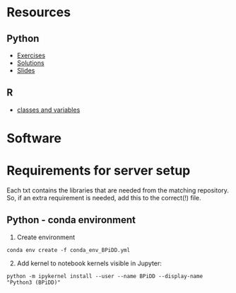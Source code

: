 # Resources

## Python

* [Exercises](python/exercises/)
* [Solutions](python/solutions/)
* [Slides](python/slides/)

## R
* [classes and variables](R/scripts/s01_operators_classes_and_variables.ipynb)

# Software

# Requirements for server setup

Each txt contains the libraries that are needed from the matching repository. So, if an extra requirement is needed, add this to the correct(!) file.

## Python - conda environment
1. Create environment
```
conda env create -f conda_env_BPiDD.yml
```
2. Add kernel to notebook kernels visible in Jupyter:
```
python -m ipykernel install --user --name BPiDD --display-name "Python3 (BPiDD)"
```
